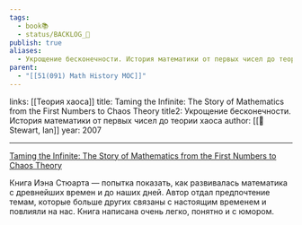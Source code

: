 ```yaml
---
tags:
  - book📚
  - status/BACKLOG_🌰
publish: true
aliases:
  - Укрощение бесконечности. История математики от первых чисел до теории хаоса
parent:
  - "[[51(091) Math History MOC]]"
---
```

links: [[Теория хаоса]]
title: Taming the Infinite: The Story of Mathematics from the First Numbers to Chaos Theory
title2: Укрощение бесконечности. История математики от первых чисел до теории хаоса
author: [[👤 Stewart, Ian]]
year: 2007

---

[Taming the Infinite: The Story of Mathematics from the First Numbers to Chaos Theory](https://www.goodreads.com/book/show/6963933-taming-the-infinite)

Книга Иэна Стюарта — попытка показать, как развивалась математика с древнейших времен и до наших дней. Автор отдал предпочтение темам, которые больше других связаны с настоящим временем и повлияли на нас. Книга написана очень легко, понятно и с юмором.
